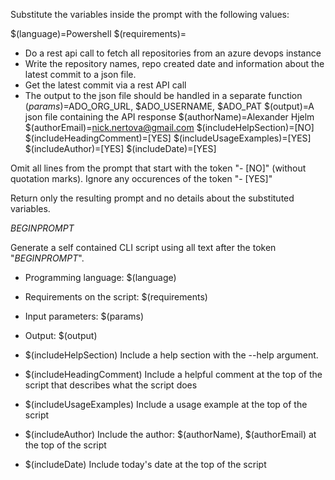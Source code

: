 Substitute the variables inside the prompt with the following values:

$(language)=Powershell
$(requirements)=
 - Do a rest api call to fetch all repositories from an azure devops instance
 - Write the repository names, repo created date and information about the latest commit to a json file.
 - Get the latest commit via a rest API call
 - The output to the json file should be handled in a separate function
$(params)=$ADO_ORG_URL, $ADO_USERNAME, $ADO_PAT
$(output)=A json file containing the API response
$(authorName)=Alexander Hjelm
$(authorEmail)=nick.nertova@gmail.com
$(includeHelpSection)=[NO]
$(includeHeadingComment)=[YES]
$(includeUsageExamples)=[YES]
$(includeAuthor)=[YES]
$(includeDate)=[YES]

Omit all lines from the prompt that start with the token "- [NO]" (without quotation marks). Ignore any occurences of the token "- [YES]"

Return only the resulting prompt and no details about the substituted variables.

$BEGIN PROMPT$

Generate a self contained CLI script using all text after the token "$BEGIN PROMPT$".

- Programming language: $(language)
- Requirements on the script: $(requirements)
- Input parameters: $(params)
- Output: $(output)

- $(includeHelpSection) Include a help section with the --help argument.
- $(includeHeadingComment) Include a helpful comment at the top of the script that describes what the script does
- $(includeUsageExamples) Include a usage example at the top of the script
- $(includeAuthor) Include the author: $(authorName), $(authorEmail) at the top of the script
- $(includeDate) Include today's date at the top of the script